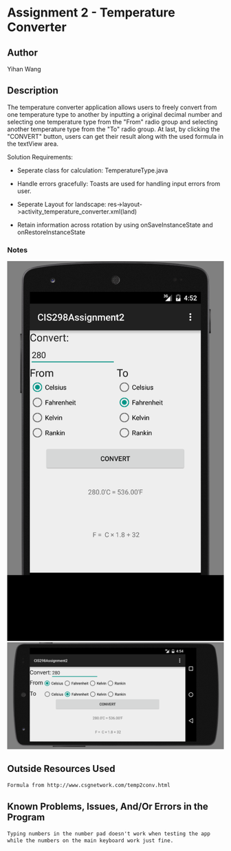 # Assignment 2 - Temperature Converter

## Author

Yihan Wang

## Description


The temperature converter application allows users to freely convert from one temperature type to another by inputting a original decimal number and selecting one temperature type from the "From" radio group and selecting another temperature type from the "To" radio group. At last, by clicking the "CONVERT" button, users can get their result along with the used formula in the textView area.


Solution Requirements:

* Seperate class for calculation: TemperatureType.java

* Handle errors gracefully: Toasts are used for handling input errors from user.

* Seperate Layout for landscape: res->layout->activity_temperature_converter.xml(land)

* Retain information across rotation by using onSaveInstanceState and onRestoreInstanceState


### Notes

 <img src="images/CIS298Assignment2_Yihan_1.png" alt="ExampleImage_1">
 <img src="images/CIS298Assignment2_Yihan_2.png" alt="ExampleImage_2">

## Outside Resources Used

	Formula from http://www.csgnetwork.com/temp2conv.html

## Known Problems, Issues, And/Or Errors in the Program

	Typing numbers in the number pad doesn't work when testing the app while the numbers on the main keyboard work just fine.

